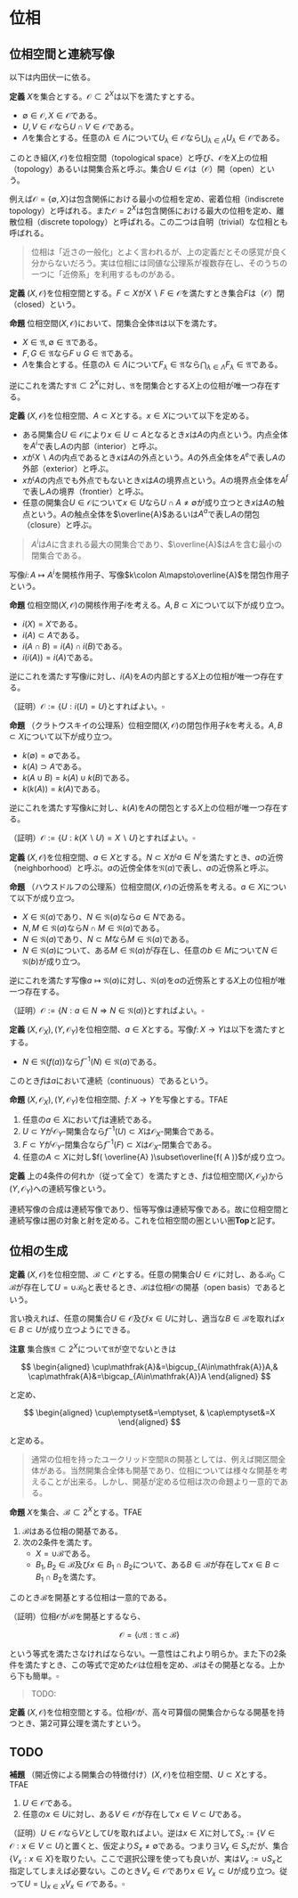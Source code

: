 
# 位相

## 位相空間と連続写像

以下は内田伏一に依る。

__定義__ $X$を集合とする。$\mathcal{O}\subset 2^{X}$は以下を満たすとする。

- $\emptyset\in\mathcal{O}, X\in\mathcal{O}$である。
- $U, V\in\mathcal{O}$なら$U\cap V\in\mathcal{O}$である。
- $\Lambda$を集合とする。任意の$\lambda\in\Lambda$について$U_{\lambda}\in\mathcal{O}$なら$\bigcup_{\lambda\in\Lambda}U_{\lambda}\in\mathcal{O}$である。

このとき組$( X, \mathcal{O} )$を位相空間（topological space）と呼び、$\mathcal{O}$を$X$上の位相（topology）あるいは開集合系と呼ぶ。集合$U\in\mathcal{O}$は（$\mathcal{O}$）開（open）という。

例えば$\mathcal{O}=\lbrace \emptyset, X \rbrace$は包含関係における最小の位相を定め、密着位相（indiscrete topology）と呼ばれる。また$\mathcal{O}=2^{X}$は包含関係における最大の位相を定め、離散位相（discrete topology）と呼ばれる。この二つは自明（trivial）な位相とも呼ばれる。

> 位相は「近さの一般化」とよく言われるが、上の定義だとその感覚が良く分からないだろう。実は位相には同値な公理系が複数存在し、そのうちの一つに「近傍系」を利用するものがある。

__定義__ $( X, \mathcal{O} )$を位相空間とする。$F\subset X$が$X\backslash F\in\mathcal{O}$を満たすとき集合$F$は（$\mathcal{O}$）閉（closed）という。

__命題__ 位相空間$( X, \mathcal{O} )$において、閉集合全体$\mathfrak{A}$は以下を満たす。

- $X\in\mathfrak{A}, \emptyset\in\mathfrak{A}$である。
- $F, G\in\mathfrak{A}$なら$F\cup G\in\mathfrak{A}$である。
- $\Lambda$を集合とする。任意の$\lambda\in\Lambda$について$F_{\lambda}\in\mathfrak{A}$なら$\bigcap_{\lambda\in\Lambda}F_{\lambda}\in\mathfrak{A}$である。

逆にこれを満たす$\mathfrak{A}\subset 2^{X}$に対し、$\mathfrak{A}$を閉集合とする$X$上の位相が唯一つ存在する。

__定義__ $( X, \mathcal{O} )$を位相空間、$A\subset X$とする。$x\in X$について以下を定める。

- ある開集合$U\in\mathcal{O}$により$x\in U\subset A$となるとき$x$は$A$の内点という。内点全体を$A^{i}$で表し$A$の内部（interior）と呼ぶ。
- $x$が$X\backslash A$の内点であるとき$x$は$A$の外点という。$A$の外点全体を$A^{e}$で表し$A$の外部（exterior）と呼ぶ。
- $x$が$A$の内点でも外点でもないとき$x$は$A$の境界点という。$A$の境界点全体を$A^{f}$で表し$A$の境界（frontier）と呼ぶ。
- 任意の開集合$U\in\mathcal{O}$について$x\in U$なら$U\cap A\neq\emptyset$が成り立つとき$x$は$A$の触点という。$A$の触点全体を$\overline{A}$あるいは$A^{a}$で表し$A$の閉包（closure）と呼ぶ。

> $A^{i}$は$A$に含まれる最大の開集合であり、$\overline{A}$は$A$を含む最小の閉集合である。

写像$i\colon A\mapsto A^{i}$を開核作用子、写像$k\colon A\mapsto\overline{A}$を閉包作用子という。

__命題__ 位相空間$( X, \mathcal{O} )$の開核作用子$i$を考える。$A, B\subset X$について以下が成り立つ。

- $i( X )=X$である。
- $i( A )\subset A$である。
- $i( A\cap B )=i( A )\cap i( B )$である。
- $i( i( A ) )=i( A )$である。

逆にこれを満たす写像$i$に対し、$i( A )$を$A$の内部とする$X$上の位相が唯一つ存在する。

（証明）$\mathcal{O}:=\lbrace U : i( U )=U \rbrace$とすればよい。$\square$

__命題__ （クラトウスキイの公理系）位相空間$( X, \mathcal{O} )$の閉包作用子$k$を考える。$A, B\subset X$について以下が成り立つ。

- $k( \emptyset )=\emptyset$である。
- $k( A )\supset A$である。
- $k( A\cup B )=k( A )\cup k( B )$である。
- $k( k( A ) )=k( A )$である。

逆にこれを満たす写像$k$に対し、$k( A )$を$A$の閉包とする$X$上の位相が唯一つ存在する。

（証明）$\mathcal{O}:=\lbrace U : k( X\backslash U )=X\backslash U \rbrace$とすればよい。$\square$

__定義__ $( X, \mathcal{O} )$を位相空間、$a\in X$とする。$N\subset X$が$a\in N^{i}$を満たすとき、$a$の近傍（neighborhood）と呼ぶ。$a$の近傍全体を$\mathfrak{N}( a )$で表し、$a$の近傍系と呼ぶ。

__命題__ （ハウスドルフの公理系）位相空間$( X, \mathcal{O} )$の近傍系を考える。$a\in X$について以下が成り立つ。

- $X\in\mathfrak{N}( a )$であり、$N\in\mathfrak{N}( a )$なら$a\in N$である。
- $N, M\in\mathfrak{N}( a )$なら$N\cap M\in\mathfrak{N}( a )$である。
- $N\in\mathfrak{N}( a )$であり、$N\subset M$なら$M\in\mathfrak{N}( a )$である。
- $N\in\mathfrak{N}( a )$について、ある$M\in\mathfrak{N}( a )$が存在し、任意の$b\in M$について$N\in\mathfrak{N}( b )$が成り立つ。

逆にこれを満たす写像$a\mapsto\mathfrak{N}( a )$に対し、$\mathfrak{N}( a )$を$a$の近傍系とする$X$上の位相が唯一つ存在する。 

（証明）$\mathcal{O}:=\lbrace N : a\in N \Rightarrow N\in\mathfrak{N}( a ) \rbrace$とすればよい。$\square$

__定義__ $( X, \mathcal{O}_{X} ), ( Y, \mathcal{O}_{Y} )$を位相空間、$a\in X$とする。写像$f\colon X\rightarrow Y$は以下を満たすとする。

- $N\in\mathfrak{N}( f( a ) )$なら$f^{-1}( N )\in\mathfrak{N}( a )$である。

このとき$f$は$a$において連続（continuous）であるという。

__命題__ $( X, \mathcal{O}_{X} ), ( Y, \mathcal{O}_{Y} )$を位相空間、$f\colon X\rightarrow Y$を写像とする。TFAE

1. 任意の$a\in X$において$f$は連続である。
1. $U\subset Y$が$\mathcal{O}_{Y}$-開集合なら$f^{-1}( U )\subset X$は$\mathcal{O}_{X}$-開集合である。
1. $F\subset Y$が$\mathcal{O}_{Y}$-閉集合なら$f^{-1}( F )\subset X$は$\mathcal{O}_{X}$-閉集合である。
1. 任意の$A\subset X$に対し$f( \overline{A} )\subset\overline{f( A )}$が成り立つ。

__定義__ 上の4条件の何れか（従って全て）を満たすとき、$f$は位相空間$( X, \mathcal{O}_{X} )$から$( Y, \mathcal{O}_{Y} )$への連続写像という。

連続写像の合成は連続写像であり、恒等写像は連続写像である。故に位相空間と連続写像は圏の対象と射を定める。これを位相空間の圏といい圏$\mathbf{Top}$と記す。



## 位相の生成

__定義__ $( X, \mathcal{O} )$を位相空間、$\mathcal{B}\subset\mathcal{O}$とする。任意の開集合$U\in\mathcal{O}$に対し、ある$\mathcal{B}_{0}\subset\mathcal{B}$が存在して$U=\cup\mathcal{B}_{0}$と表せるとき、$\mathcal{B}$は位相$\mathcal{O}$の開基（open basis）であるという。

言い換えれば、任意の開集合$U\in\mathcal{O}$及び$x\in U$に対し、適当な$B\in\mathcal{B}$を取れば$x\in B\subset U$が成り立つようにできる。

__注意__ 集合族$\mathfrak{A}\subset 2^{X}$について$\mathfrak{A}$が空でないときは

$$
\begin{aligned}
\cup\mathfrak{A}&=\bigcup_{A\in\mathfrak{A}}A,& \cap\mathfrak{A}&=\bigcap_{A\in\mathfrak{A}}A
\end{aligned}
$$

と定め、

$$
\begin{aligned}
\cup\emptyset&=\emptyset, & \cap\emptyset&=X
\end{aligned}
$$

と定める。

> 通常の位相を持ったユークリッド空間$\mathbb{R}$の開基としては、例えば開区間全体がある。当然開集合全体も開基であり、位相については様々な開基を考えることが出来る。しかし、開基が定める位相は次の命題より一意的である。

__命題__ $X$を集合、$\mathcal{B}\subset 2^{X}$とする。TFAE

1. $\mathcal{B}$はある位相の開基である。
1. 次の2条件を満たす。
    - $X=\cup\mathcal{B}$である。
	- $B_{1}, B_{2}\in\mathcal{B}$及び$x\in B_{1}\cap B_{2}$について、ある$B\in\mathcal{B}$が存在して$x\in B\subset B_{1}\cap B_{2}$を満たす。

このとき$\mathcal{B}$を開基とする位相は一意的である。

（証明）位相$\mathcal{O}$が$\mathcal{B}$を開基とするなら、

$$
\mathcal{O}=\lbrace \cup\mathfrak{A} : \mathfrak{A}\subset\mathcal{B} \rbrace
$$

という等式を満たさなければならない。一意性はこれより明らか。また下の2条件を満たすとき、この等式で定めた$\mathcal{O}$は位相を定め、$\mathcal{B}$はその開基となる。上から下も簡単。$\square$

> TODO:

__定義__ $( X, \mathcal{O} )$を位相空間とする。位相$\mathcal{O}$が、高々可算個の開集合からなる開基を持つとき、第2可算公理を満たすという。


## TODO

__補題__ （開近傍による開集合の特徴付け）$(X, \mathcal{O})$を位相空間、$U\subset X$とする。TFAE

1. $U\in\mathcal{O}$である。
1. 任意の$x\in U$に対し、ある$V\in\mathcal{O}$が存在して$x\in V\subset U$である。

（証明）$U\in\mathcal{O}$なら$V$として$U$を取ればよい。逆は$x\in X$に対して$S_{x}:=\lbrace V\in\mathcal{O} : x\in V\subset U \rbrace$と置くと、仮定より$S_{x}\neq\emptyset$である。つまり$\exists V_{x}\in S_{x}$だが、集合$\lbrace V_{x} : x\in X \rbrace$を取りたい。ここで選択公理を使っても良いが、実は$V_{x}:=\cup S_{x}$と指定してしまえば必要ない。このとき$V_{x}\in\mathcal{O}$であり$x\in V_{x}\subset U$が成り立つ。従って$U=\bigcup_{x\in X}V_{x}\in\mathcal{O}$である。$\square$